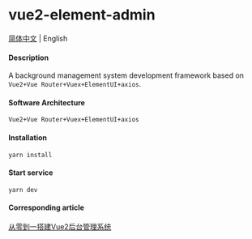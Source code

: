 # vue2-element-admin

[简体中文](./README.md) | English

#### Description
A background management system development framework based on `Vue2+Vue Router+Vuex+ElementUI+axios`.

#### Software Architecture
`Vue2+Vue Router+Vuex+ElementUI+axios`

#### Installation

```shell
yarn install
```

#### Start service
```shell
yarn dev
```

#### Corresponding article

[从零到一搭建Vue2后台管理系统](https://juejin.cn/post/7015537495945248804)
